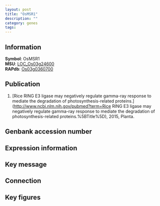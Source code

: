 ```yaml
---
layout: post
title: "OsMSR1"
description: ""
category: genes
tags: 
---
```


## Information
__Symbol__: OsMSR1  
__MSU__: [LOC_Os03g24600](http://rice.plantbiology.msu.edu/cgi-bin/ORF_infopage.cgi?orf=LOC_Os03g24600)  
__RAPdb__: [Os03g0360700](http://rapdb.dna.affrc.go.jp/viewer/gbrowse_details/irgsp1?name=Os03g0360700)  

## Publication
1. [Rice RING E3 ligase may negatively regulate gamma-ray response to mediate the degradation of photosynthesis-related proteins.](http://www.ncbi.nlm.nih.gov/pubmed?term=Rice RING E3 ligase may negatively regulate gamma-ray response to mediate the degradation of photosynthesis-related proteins.%5BTitle%5D), 2015, Planta.

## Genbank accession number

## Expression information

## Key message

## Connection

## Key figures


